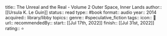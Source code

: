 title::    The Unreal and the Real - Volume 2 Outer Space, Inner Lands
author:: [[Ursula K. Le Guin]] 
status:: read
type:: #book
format:: audio
year:: 2014
acquired:: library/libby
topics::
genre:: #speculative_fiction 
tags::
icon:: 📖
url::
recommendedBy::
start:: [[Jul 17th, 2022]] 
finish:: [[Jul 31st, 2022]] 
rating:: ⭐️

